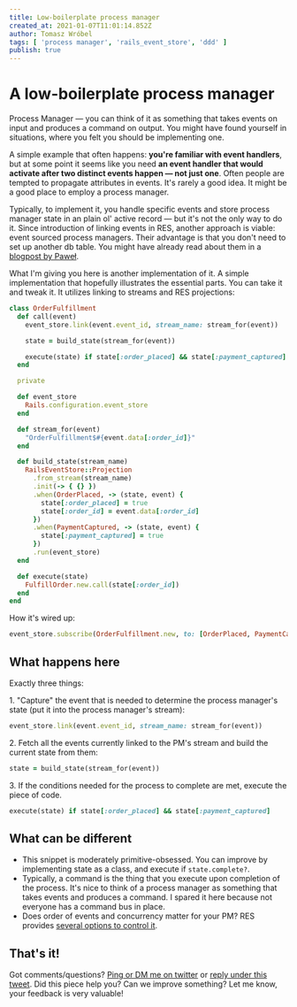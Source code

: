 ```yaml
---
title: Low-boilerplate process manager
created_at: 2021-01-07T11:01:14.852Z
author: Tomasz Wróbel
tags: [ 'process manager', 'rails_event_store', 'ddd' ]
publish: true
---
```


# A low-boilerplate process manager

Process Manager — you can think of it as something that takes events on input and produces a command on output. You might have found yourself in situations, where you felt you should be implementing one.

A simple example that often happens: **you're familiar with event handlers**, but at some point it seems like you need **an event handler that would activate after two distinct events happen — not just one**. Often people are tempted to propagate attributes in events. It's rarely a good idea. It might be a good place to employ a process manager.

Typically, to implement it, you handle specific events and store process manager state in an plain ol' active record — but it's not the only way to do it. Since introduction of linking events in RES, another approach is viable: event sourced process managers. Their advantage is that you don't need to set up another db table. You might have already read about them in a [blogpost by Paweł](https://blog.arkency.com/process-managers-revisited/). 

What I'm giving you here is another implementation of it. A simple implementation that hopefully illustrates the essential parts. You can take it and tweak it. It utilizes linking to streams and RES projections:


```ruby
class OrderFulfillment
  def call(event)
    event_store.link(event.event_id, stream_name: stream_for(event))

    state = build_state(stream_for(event))

    execute(state) if state[:order_placed] && state[:payment_captured]
  end

  private

  def event_store
    Rails.configuration.event_store
  end

  def stream_for(event)
    "OrderFulfillment$#{event.data[:order_id]}"
  end

  def build_state(stream_name)
    RailsEventStore::Projection
      .from_stream(stream_name)
      .init(-> { {} })
      .when(OrderPlaced, -> (state, event) {
        state[:order_placed] = true
        state[:order_id] = event.data[:order_id]
      })
      .when(PaymentCaptured, -> (state, event) {
        state[:payment_captured] = true
      })
      .run(event_store)
  end

  def execute(state)
    FulfillOrder.new.call(state[:order_id])
  end
end
```

How it's wired up:

```ruby
event_store.subscribe(OrderFulfillment.new, to: [OrderPlaced, PaymentCaptured])
```

## What happens here

Exactly three things:

1\. "Capture" the event that is needed to determine the process manager's state (put it into the process manager's stream):

```ruby
event_store.link(event.event_id, stream_name: stream_for(event))
```

2\. Fetch all the events currently linked to the PM's stream and build the current state from them:

```ruby
state = build_state(stream_for(event))
```

3\. If the conditions needed for the process to complete are met, execute the piece of code.

```ruby
execute(state) if state[:order_placed] && state[:payment_captured]
```

## What can be different

* This snippet is moderately primitive-obsessed. You can improve by implementing state as a class, and execute if `state.complete?`.
* Typically, a command is the thing that you execute upon completion of the process. It's nice to think of a process manager as something that takes events and produces a command. I spared it here because not everyone has a command bus in place.
* Does order of events and concurrency matter for your PM? RES provides [several options to control it](https://railseventstore.org/docs/v2/expected_version/).

## That's it!

Got comments/questions? [Ping or DM me on twitter](https://twitter.com/tomasz_wro) or [reply under this tweet](https://twitter.com/tomasz_wro/status/1347965751383252993). Did this piece help you? Can we improve something? Let me know, your feedback is very valuable!

